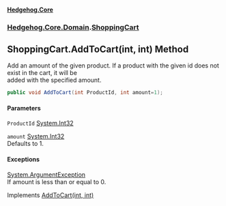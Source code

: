 #### [Hedgehog.Core](index.md 'index')
### [Hedgehog.Core.Domain](Hedgehog_Core_Domain.md 'Hedgehog.Core.Domain').[ShoppingCart](Hedgehog_Core_Domain_ShoppingCart.md 'Hedgehog.Core.Domain.ShoppingCart')
## ShoppingCart.AddToCart(int, int) Method
Add an amount of the given product. If a product with the given id does not exist in the cart, it will be  
added with the specified amount.  
```csharp
public void AddToCart(int ProductId, int amount=1);
```
#### Parameters
<a name='Hedgehog_Core_Domain_ShoppingCart_AddToCart(int_int)_ProductId'></a>
`ProductId` [System.Int32](https://docs.microsoft.com/en-us/dotnet/api/System.Int32 'System.Int32')  
  
<a name='Hedgehog_Core_Domain_ShoppingCart_AddToCart(int_int)_amount'></a>
`amount` [System.Int32](https://docs.microsoft.com/en-us/dotnet/api/System.Int32 'System.Int32')  
Defaults to 1.
  
#### Exceptions
[System.ArgumentException](https://docs.microsoft.com/en-us/dotnet/api/System.ArgumentException 'System.ArgumentException')  
If amount is less than or equal to 0.

Implements [AddToCart(int, int)](https://docs.microsoft.com/en-us/dotnet/api/Hedgehog.Core.Contracts.DomainContracts.IShoppingCart.AddToCart#Hedgehog_Core_Contracts_DomainContracts_IShoppingCart_AddToCart_System_Int32,System_Int32_ 'Hedgehog.Core.Contracts.DomainContracts.IShoppingCart.AddToCart(System.Int32,System.Int32)')  
